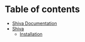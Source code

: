 # Table of contents

* [Shiva Documentation](README.md)
* [Shiva](shiva/README.md)
  * [Installation](shiva/installation.md)

